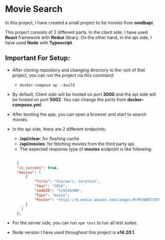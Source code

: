 # Movie Search 

In this project, I have created a small project to list movies from **omdbapi**.

This project consists of 2 different parts. In the client side, I have used **React** framework with **Redux** library. On the other hand, in the api side, 
I have used **Node** with **Typescript**. 

## Important For Setup: 

* After cloning repository and changing directory to the root of that project, you can run the project via this command: 
  * `docker-compose up --build`

* By default, Client side will be hosted on port **3000** and the api side will be hosted on port **5002**. You can change the ports from **docker-compose.yml**.  

* After booting the app, you can open a browser and start to search movies.

* In the api side, there are 2 different endpoints: 
  * **/api/clear**: for flushing cache 
  * **/api/movies**: for fetching movies from the third party api.
  * The expected response type of **movies** endpoint is like following:
  <br></br>
  ```json
    {
    "is_success": true,
    "movies": [
        {
            "Title": "Starwars: Goretech",
            "Year": "2018",
            "imdbID": "tt9336300",
            "Type": "movie",
            "Poster": "https://m.media-amazon.com/images/M/MV5BNTI5OTBhMGYtNTZlNS00MjMzLTk5NTEtZDZkODM5YjYzYmE5XkEyXkFqcGdeQXVyMzU0OTU0MzY@._V1_SX300.jpg"
        }
      ]
    },
  ```
 
* For the server side, you can run `npm test` to run all test suites.
* Node version I have used throughout this project is **v14.20.1**.
